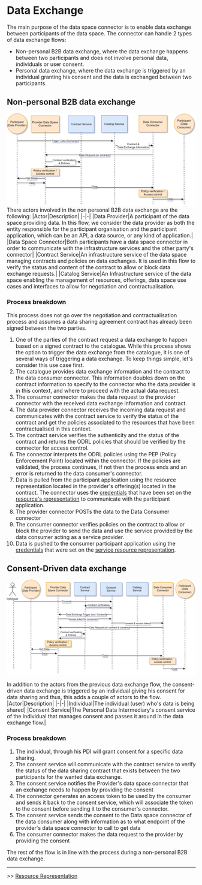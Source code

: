 # Data Exchange

The main purpose of the data space connector is to enable data exchange between participants of the data space. The connector can handle 2 types of data exchange flows:

-   Non-personal B2B data exchange, where the data exchange happens between two participants and does not involve personal data, individuals or user consent.
-   Personal data exchange, where the data exchange is triggered by an individual granting his consent and the data is exchanged between two participants.

## Non-personal B2B data exchange

![Non personal B2B data exchange](./diagrams/non-personal-data-exchange.svg)
There actors involved in the non personal B2B data exchange are the following:
|Actor|Description|
|-|-|
|Data Provider|A participant of the data space providing data. In this flow, we consider the data provider as both the entity responsible for the participant organisation and the participant application, which can be an API, a data source, or any kind of application.|
|Data Space Connector|Both participants have a data space connector in order to communicate with the infrastructure services and the other party's connector|
|Contract Service|An infrastructure service of the data space managing contracts and policies on data exchanges. It is used in this flow to verify the status and content of the contract to allow or block data exchange requests.|
|Catalog Service|An Infrastructure service of the data space enabling the management of resources, offerings, data space use cases and interfaces to allow for negotiation and contractualisation.

### Process breakdown

This process does not go over the negotiation and contractualisation process and assumes a data sharing agreement contract has already been signed between the two parties.

1. One of the parties of the contract request a data exchange to happen based on a signed contract to the catalogue. While this process shows the option to trigger the data exchange from the catalogue, it is one of several ways of triggering a data exchange. To keep things simple, let's consider this use case first.
2. The catalogue provides data exchange information and the contract to the data consumer connector. This information doubles down on the contract information to specify to the connector who the data provider is in this context, and where to proceed with the actual data request.
3. The consumer connector makes the data request to the provider connector with the received data exchange information and contract.
4. The data provider connector receives the incoming data request and communicates with the contract service to verify the status of the contract and get the policies associated to the resources that have been contractualised in this context.
5. The contract service verifies the authenticity and the status of the contract and returns the ODRL policies that should be verified by the connector for access control.
6. The connector interprets the ODRL policies using the PEP (Policy Enforcement Point) located within the connector. If the policies are validated, the process continues, if not then the process ends and an error is returned to the data consumer's connector.
7. Data is pulled from the participant application using the resource representation located in the provider's offering(s) located in the contract. The connector uses the [credentials](./CREDENTIALS.md) that have been set on the [resource's representation](./RESOURCE_REPRESENTATION.md) to communicate with the participant application.
8. The provider connector POSTs the data to the Data Consumer connector
9. The consumer connector verifies policies on the contract to allow or block the provider to send the data and use the service provided by the data consumer acting as a service provider.
10. Data is pushed to the consumer participant application using the [credentials](./CREDENTIALS.md) that were set on the [service resource representation](./RESOURCE_REPRESENTATION.md).

## Consent-Driven data exchange

![consent driven data exchange](./diagrams/consent-driven-data-exchange.svg)

In addition to the actors from the previous data exchange flow, the consent-driven data exchange is triggered by an individual giving his consent for data sharing and thus, this adds a couple of actors to the flow.
|Actor|Description|
|-|-|
|Individual|The individual (user) who's data is being shared|
|Consent Service|The Personal Data Intermediary's consent service of the individual that manages consent and passes it around in the data exchange flow.|

### Process breakdown

1. The individual, through his PDI will grant consent for a specific data sharing.
2. The consent service will communicate with the contract service to verify the status of the data sharing contract that exists between the two participants for the wanted data exchange.
3. The consent service notifies the Provider's data space connector that an exchange needs to happen by providing the consent
4. The connector generates an access token to be used by the consumer and sends it back to the consent service, which will associate the token to the consent before sending it to the consumer's connector.
5. The consent service sends the consent to the Data space connector of the data consumer along with information as to what endpoint of the provider's data space connector to call to get data
6. The consumer connector makes the data request to the provider by providing the consent

The rest of the flow is in line with the process during a non-personal B2B data exchange.

---
\>\> [Resource Representation](./RESOURCE_REPRESENTATION.md)